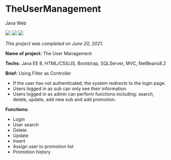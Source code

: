 # TheUserManagement
Java Web

<img src="https://img.shields.io/badge/build-passing-brightgreen"> <img src="https://img.shields.io/badge/size-6.99%20MB-E516D7"> <img src="https://img.shields.io/badge/language-java-pink">

*This project was completed on June 20, 2021.*

**Name of project:** The User Management

**Techs:** Java EE 8, HTML/CSS/JS, Bootstrap, SQLServer, MVC, NetBeans8.2

**Brief:** 
Using Filter as Controller
- If the user has not authenticated, the system redirects to the login page.
- Users logged in as sub can only see their information.
- Users logged in as admin can perform functions including: search, delete, update, add new sub and add promotion.

**Functions:**
- Login
- User search
- Delete
- Update
- Insert
- Assign user to promotion list
- Promotion history
